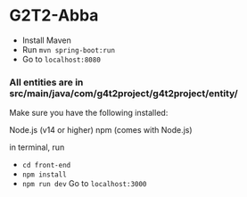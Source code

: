 # G2T2-Abba

- Install Maven
- Run `mvn spring-boot:run`
- Go to `localhost:8080`

### All entities are in src/main/java/com/g4t2project/g4t2project/entity/

Make sure you have the following installed:

Node.js (v14 or higher)
npm (comes with Node.js)

in terminal, run
- `cd front-end`
- `npm install`
- `npm run dev`
Go to `localhost:3000`

